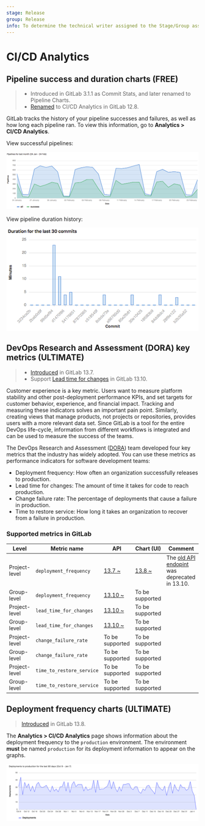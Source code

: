 ```yaml
---
stage: Release
group: Release
info: To determine the technical writer assigned to the Stage/Group associated with this page, see https://about.gitlab.com/handbook/engineering/ux/technical-writing/#assignments
---
```


# CI/CD Analytics

## Pipeline success and duration charts **(FREE)**

> - Introduced in GitLab 3.1.1 as Commit Stats, and later renamed to Pipeline Charts.
> - [Renamed](https://gitlab.com/gitlab-org/gitlab/-/issues/38318) to CI/CD Analytics in GitLab 12.8.

GitLab tracks the history of your pipeline successes and failures, as well as how long each pipeline
ran. To view this information, go to **Analytics > CI/CD Analytics**.

View successful pipelines:

![Successful pipelines](img/pipelines_success_chart.png)

View pipeline duration history:

![Pipeline duration](img/pipelines_duration_chart.png)

## DevOps Research and Assessment (DORA) key metrics **(ULTIMATE)**

> - [Introduced](https://gitlab.com/gitlab-org/gitlab/-/issues/275991) in GitLab 13.7.
> - Support [Lead time for changes]() in GitLab 13.10.

Customer experience is a key metric. Users want to measure platform stability and other
post-deployment performance KPIs, and set targets for customer behavior, experience, and financial
impact. Tracking and measuring these indicators solves an important pain point. Similarly, creating
views that manage products, not projects or repositories, provides users with a more relevant data set.
Since GitLab is a tool for the entire DevOps life-cycle, information from different workflows is
integrated and can be used to measure the success of the teams.

The DevOps Research and Assessment ([DORA](https://cloud.google.com/blog/products/devops-sre/the-2019-accelerate-state-of-devops-elite-performance-productivity-and-scaling))
team developed four key metrics that the industry has widely adopted. You can use these metrics as
performance indicators for software development teams:

- Deployment frequency: How often an organization successfully releases to production.
- Lead time for changes: The amount of time it takes for code to reach production.
- Change failure rate: The percentage of deployments that cause a failure in production.
- Time to restore service: How long it takes an organization to recover from a failure in
  production.

### Supported metrics in GitLab

| Level           | Metric name               | API                                  | Chart (UI)                                      | Comment                                                                               |
| --------------- | -----------               | ---------------                      | ----------                                      | -------                                                                               |
| Project-level   | `deployment_frequency`    | [13.7 ~](../../api/dora/metrics.md)  | [13.8 ~](#deployment-frequency-charts-ultimate) | The [old API endopint](../../api/dora4_project_analytics.md) was deprecated in 13.10. |
| Group-level     | `deployment_frequency`    | [13.10 ~](../../api/dora/metrics.md) | To be supported  |                                                                                       |
| Project-level   | `lead_time_for_changes`   | [13.10 ~](../../api/dora/metrics.md) | To be supported  |                                                                                       |
| Group-level     | `lead_time_for_changes`   | [13.10 ~](../../api/dora/metrics.md) | To be supported  |                                                                                       |
| Project-level   | `change_failure_rate`     | To be supported                      | To be supported  |                                                                                       |
| Group-level     | `change_failure_rate`     | To be supported                      | To be supported  |                                                                                       |
| Project-level   | `time_to_restore_service` | To be supported                      | To be supported  |                                                                                       |
| Group-level     | `time_to_restore_service` | To be supported                      | To be supported  |                                                                                       |

## Deployment frequency charts **(ULTIMATE)**

> [Introduced](https://gitlab.com/gitlab-org/gitlab/-/issues/275991) in GitLab 13.8.

The **Analytics > CI/CD Analytics** page shows information about the deployment frequency to the
`production` environment. The environment **must** be named `production` for its deployment
information to appear on the graphs.

![Deployment frequency](img/deployment_frequency_chart_v13_8.png)
